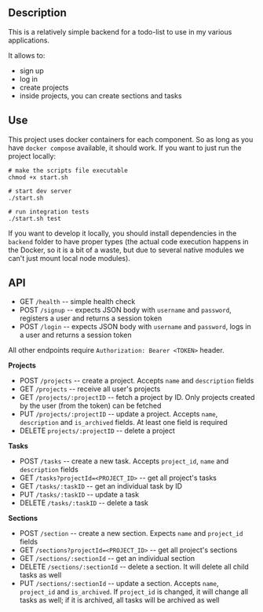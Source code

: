 ## Description

This is a relatively simple backend for a todo-list to use in my various applications.

It allows to:

- sign up
- log in
- create projects
- inside projects, you can create sections and tasks

## Use

This project uses docker containers for each component. So as long as you have `docker compose` available, it should work. If you want to just run the project locally:

```
# make the scripts file executable
chmod +x start.sh

# start dev server
./start.sh

# run integration tests
./start.sh test
```

If you want to develop it locally, you should install dependencies in the `backend` folder to have proper types (the actual code execution happens in the Docker, so it is a bit of a waste, but due to several native modules we can't just mount local node modules).

## API

- GET `/health` -- simple health check
- POST `/signup` -- expects JSON body with `username` and `password`, registers a user and returns a session token
- POST `/login` -- expects JSON body with `username` and `password`, logs in a user and returns a session token

All other endpoints require `Authorization: Bearer <TOKEN>` header.

**Projects**

- POST `/projects` -- create a project. Accepts `name` and `description` fields
- GET `/projects` -- receive all user's projects
- GET `/projects/:projectID` -- fetch a project by ID. Only projects created by the user (from the token) can be fetched
- PUT `/projects/:projectID` -- update a project. Accepts `name`, `description` and `is_archived` fields. At least one field is required
- DELETE `projects/:projectID` -- delete a project

**Tasks**

- POST `/tasks` -- create a new task. Accepts `project_id`, `name` and `description` fields
- GET `/tasks?projectId=<PROJECT_ID>` -- get all project's tasks
- GET `/tasks/:taskID` -- get an individual task by ID
- PUT `/tasks/:taskID` -- update a task
- DELETE `/tasks/:taskID` -- delete a task

**Sections**

- POST `/section` -- create a new section. Expects `name` and `project_id` fields
- GET `/sections?projectId=<PROJECT_ID>` -- get all project's sections
- GET `/sections/:sectionId` -- get an individual section
- DELETE `/sections/:sectionId` -- delete a section. It will delete all child tasks as well
- PUT `/sections/:sectionId` -- update a section. Accepts `name`, `project_id` and `is_archived`. If `project_id` is changed, it will change all tasks as well; if it is archived, all tasks will be archived as well
